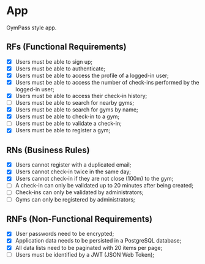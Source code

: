 # App
GymPass style app.

## RFs (Functional Requirements)

- [x] Users must be able to sign up;
- [x] Users must be able to authenticate;
- [x] Users must be able to access the profile of a logged-in user;
- [x] Users must be able to access the number of check-ins performed by the logged-in user;
- [x] Users must be able to access their check-in history;
- [ ] Users must be able to search for nearby gyms;
- [x] Users must be able to search for gyms by name;
- [x] Users must be able to check-in to a gym;
- [ ] Users must be able to validate a check-in;
- [x] Users must be able to register a gym;

## RNs (Business Rules)

- [x] Users cannot register with a duplicated email;
- [x] Users cannot check-in twice in the same day;
- [x] Users cannot check-in if they are not close (100m) to the gym;
- [ ] A check-in can only be validated up to 20 minutes after being created;
- [ ] Check-ins can only be validated by administrators;
- [ ] Gyms can only be registered by administrators;

## RNFs (Non-Functional Requirements)

- [x] User passwords need to be encrypted;
- [x] Application data needs to be persisted in a PostgreSQL database;
- [x] All data lists need to be paginated with 20 items per page;
- [ ] Users must be identified by a JWT (JSON Web Token);